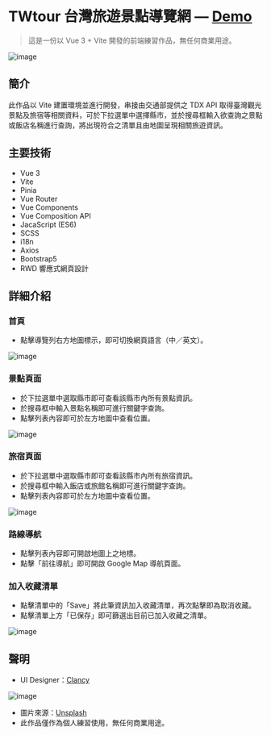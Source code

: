 # TWtour 台灣旅遊景點導覽網 — [Demo](https://syuanyuri.github.io/tdx_travel/)

> 這是一份以 Vue 3 + Vite 開發的前端練習作品，無任何商業用途。

![image](https://upload.cc/i1/2022/02/20/3a2i1O.png)

## 簡介

此作品以 Vite 建置環境並進行開發，串接由交通部提供之 TDX API 取得臺灣觀光景點及旅宿等相關資料，可於下拉選單中選擇縣市，並於搜尋框輸入欲查詢之景點或飯店名稱進行查詢，將出現符合之清單且由地圖呈現相關旅遊資訊。

## 主要技術

- Vue 3
- Vite
- Pinia
- Vue Router
- Vue Components
- Vue Composition API
- JacaScript (ES6)
- SCSS
- i18n
- Axios
- Bootstrap5
- RWD 響應式網頁設計

## 詳細介紹

### 首頁

- 點擊導覽列右方地圖標示，即可切換網頁語言（中／英文）。

![image](https://upload.cc/i1/2022/02/20/v69Sbs.png)

### 景點頁面

- 於下拉選單中選取縣市即可查看該縣市內所有景點資訊。
- 於搜尋框中輸入景點名稱即可進行關鍵字查詢。
- 點擊列表內容即可於左方地圖中查看位置。

![image](https://upload.cc/i1/2022/02/20/bX9nMj.png)

### 旅宿頁面

- 於下拉選單中選取縣市即可查看該縣市內所有旅宿資訊。
- 於搜尋框中輸入飯店或旅館名稱即可進行關鍵字查詢。
- 點擊列表內容即可於左方地圖中查看位置。

![image](https://upload.cc/i1/2022/02/20/cUKlw9.png)

### 路線導航

- 點擊列表內容即可開啟地圖上之地標。
- 點擊「前往導航」即可開啟 Google Map 導航頁面。

### 加入收藏清單

- 點擊清單中的「Save」將此筆資訊加入收藏清單，再次點擊即為取消收藏。
- 點擊清單上方「已保存」即可篩選出目前已加入收藏之清單。

![image](https://upload.cc/i1/2022/02/20/FoadBi.png)

## 聲明

- UI Designer：[Clancy](https://www.figma.com/file/2kgpM9Bip31IvNcwFnlKkZ/The-F2E---Week1-%E5%8F%B0%E7%81%A3%E6%97%85%E9%81%8A%E6%99%AF%E9%BB%9E%E5%B0%8E%E8%A6%BD---Handoff?node-id=168%3A4221)

![image](https://upload.cc/i1/2022/02/20/4zsjM0.jpg)

- 圖片來源：[Unsplash](https://unsplash.com/)
- 此作品僅作為個人練習使用，無任何商業用途。
